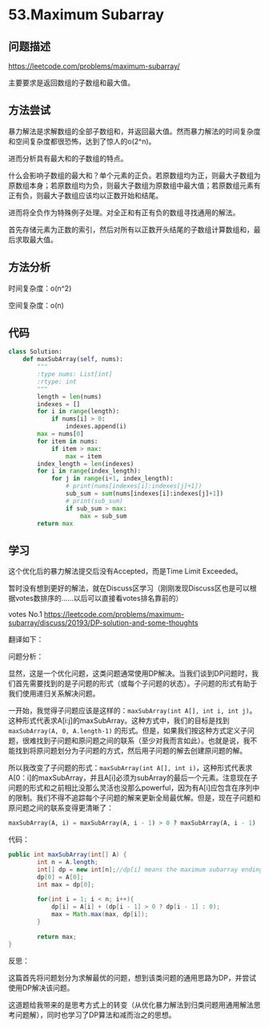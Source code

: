 # 53.Maximum Subarray

## 问题描述

https://leetcode.com/problems/maximum-subarray/

主要要求是返回数组的子数组和最大值。

## 方法尝试

暴力解法是求解数组的全部子数组和，并返回最大值。然而暴力解法的时间复杂度和空间复杂度都很恐怖，达到了惊人的o(2^n)。

进而分析具有最大和的子数组的特点。

什么会影响子数组的最大和？单个元素的正负。若原数组均为正，则最大子数组为原数组本身；若原数组均为负，则最大子数组为原数组中最大值；若原数组元素有正有负，则最大子数组应该均以正数开始和结尾。

进而将全负作为特殊例子处理。对全正和有正有负的数组寻找通用的解法。

首先存储元素为正数的索引，然后对所有以正数开头结尾的子数组计算数组和，最后求取最大值。

## 方法分析

时间复杂度：o(n^2)

空间复杂度：o(n)

## 代码

```python
class Solution:
    def maxSubArray(self, nums):
        """
        :type nums: List[int]
        :rtype: int
        """
        length = len(nums)
        indexes = []
        for i in range(length):
            if nums[i] > 0:
                indexes.append(i)
        max = nums[0]
        for item in nums:
            if item > max:
                max = item
        index_length = len(indexes)
        for i in range(index_length):
            for j in range(i+1, index_length):
                # print(nums[indexes[i]:indexes[j]+1])
                sub_sum = sum(nums[indexes[i]:indexes[j]+1])
                # print(sub_sum)
                if sub_sum > max:
                    max = sub_sum
        return max
```

## 学习

这个优化后的暴力解法提交后没有Accepted，而是Time Limit Exceeded。

暂时没有想到更好的解法，就在Discuss区学习（刚刚发现Discuss区也是可以根据votes数排序的......以后可以直接看votes排名靠前的）

votes No.1 https://leetcode.com/problems/maximum-subarray/discuss/20193/DP-solution-and-some-thoughts

翻译如下：

问题分析：

显然，这是一个优化问题，这类问题通常使用DP解决。当我们谈到DP问题时，我们首先需要找到的是子问题的形式（或每个子问题的状态）。子问题的形式有助于我们使用递归关系解决问题。

一开始，我觉得子问题应该是这样的：`maxSubArray(int A[], int i, int j)`。这种形式代表求A[i:j]的maxSubArray。这种方式中，我们的目标是找到`maxSubArray(A, 0, A.length-1)` 的形式。但是，如果我们按这种方式定义子问题，很难找到子问题和原问题之间的联系（至少对我而言如此）。也就是说，我不能找到将原问题划分为子问题的方式，然后用子问题的解去创建原问题的解。

所以我改变了子问题的形式：`maxSubArray(int A[], int i)`，这种形式代表求A[0：i]的maxSubArray，并且A[i]必须为subArray的最后一个元素。注意现在子问题的形式和之前相比没那么灵活也没那么powerful，因为有A[i]应包含在序列中的限制。我们不得不追踪每个子问题的解来更新全局最优解。但是，现在子问题和原问题之间的联系变得更清晰了：

```python
maxSubArray(A, i) = maxSubArray(A, i - 1) > 0 ? maxSubArray(A, i - 1) : 0 + A[i]; 
```

代码：

```java
public int maxSubArray(int[] A) {
        int n = A.length;
        int[] dp = new int[n];//dp[i] means the maximum subarray ending with A[i];
        dp[0] = A[0];
        int max = dp[0];
        
        for(int i = 1; i < n; i++){
            dp[i] = A[i] + (dp[i - 1] > 0 ? dp[i - 1] : 0);
            max = Math.max(max, dp[i]);
        }
        
        return max;
}
```

反思：

这篇首先将问题划分为求解最优的问题，想到该类问题的通用思路为DP，并尝试使用DP解决该问题。

这道题给我带来的是思考方式上的转变（从优化暴力解法到归类问题用通用解法思考问题解），同时也学习了DP算法和减而治之的思想。
